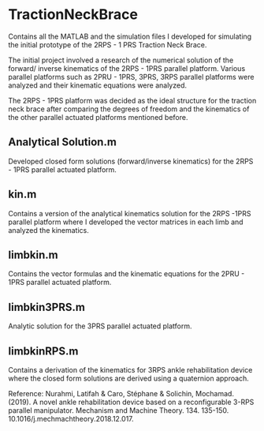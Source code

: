 # TractionNeckBrace
Contains all the MATLAB and the simulation files I developed for simulating the initial prototype of the 2RPS - 1 PRS Traction Neck Brace. 

The initial project involved a research of the numerical solution of the forward/ inverse kinematics of the 2RPS - 1PRS parallel platform. 
Various parallel platforms such as 2PRU - 1PRS, 3PRS, 3RPS parallel platforms were analyzed and their kinematic equations were analyzed. 

The 2RPS - 1PRS platform was decided as the ideal structure for the traction neck brace after comparing the degrees of freedom and the kinematics of 
the other parallel actuated platforms mentioned before. 

## Analytical Solution.m 
Developed closed form solutions (forward/inverse kinematics) for the 2RPS - 1PRS parallel actuated platform. 

## kin.m
Contains a version of the analytical kinematics solution for the 2RPS -1PRS parallel platform where I developed the vector matrices
in each limb and analyzed the kinematics.

## limbkin.m
Contains the vector formulas and the kinematic equations for the 2PRU - 1PRS parallel actuated platform. 

## limbkin3PRS.m
Analytic solution for the 3PRS parallel actuated platform. 

## limbkinRPS.m
Contains a derivation of the kinematics for 3RPS ankle rehabilitation device where the closed form solutions are derived using a quaternion approach. 

Reference: Nurahmi, Latifah & Caro, Stéphane & Solichin, Mochamad. (2019). A novel ankle rehabilitation device based on a reconfigurable 3-RPS parallel manipulator. Mechanism and Machine Theory. 134. 135-150. 10.1016/j.mechmachtheory.2018.12.017. 


